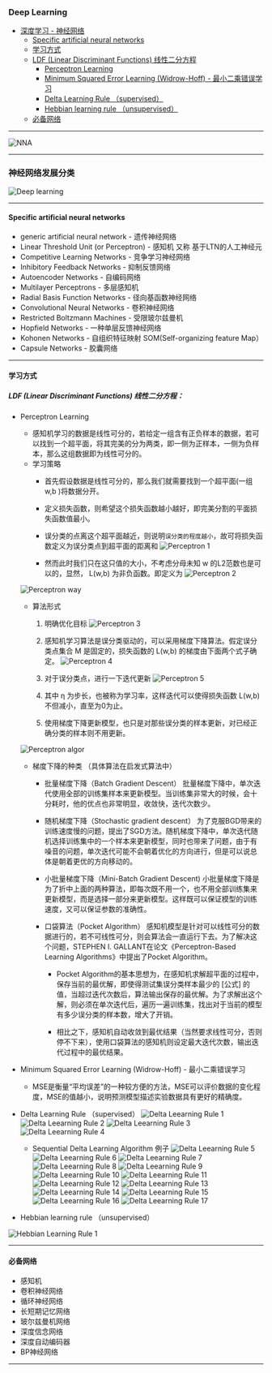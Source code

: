 ### Deep Learning
* [深度学习 - 神经网络](#)
    * [Specific artificial neural networks](#Specific%20artificial%20neural%20networks)
    * [学习方式](#学习方式)
    * [LDF (Linear Discriminant Functions) 线性二分方程](#)
        * [Perceptron Learning](#Perceptron%20Learning)
        * [Minimum Squared Error Learning (Widrow-Hoff) - 最小二乘错误学习](#)
        * [Delta Learning Rule （supervised）](#)
        * [Hebbian learning rule （unsupervised）](#)
    * [必备网络](#必备网络)
---

![NNA](img/NNA.png)

----

### 神经网络发展分类

![Deep learning](img/Deep_learning_1.png)

----
#### Specific artificial neural networks

* generic artificial neural network    -   遗传神经网络
* Linear Threshold Unit (or Perceptron)   - 感知机 又称 基于LTN的人工神经元
* Competitive Learning Networks -   竞争学习神经网络
* Inhibitory Feedback Networks  -   抑制反馈网络
* Autoencoder Networks  -   自编码网络
* Multilayer Perceptrons    -   多层感知机
* Radial Basis Function Networks    -   径向基函数神经网络
* Convolutional Neural Networks -   卷积神经网络
* Restricted Boltzmann Machines -   受限玻尔兹曼机
* Hopfield Networks -   一种单层反馈神经网络
* Kohonen Networks  -  自组织特征映射 SOM(Self-organizing feature Map）
* Capsule Networks  -   胶囊网络

-----


#### 学习方式

##### LDF (Linear Discriminant Functions) 线性二分方程：

* Perceptron Learning
    * 感知机学习的数据是线性可分的，若给定一组含有正负样本的数据，若可以找到一个超平面，将其完美的分为两类，即一侧为正样本，一侧为负样本，那么这组数据即为线性可分的。
    * 学习策略
        * 首先假设数据是线性可分的，那么我们就需要找到一个超平面(一组 w,b )将数据分开。

        * 定义损失函数，则希望这个损失函数越小越好，即完美分割的平面损失函数值最小。

        * 误分类的点离这个超平面越近，则说明`误分类的程度越小`，故可将损失函数定义为误分类点到超平面的距离和
            ![Perceptron 1](img/Perceptron_1.png)

        * 然而此时我们只在这只值的大小，不考虑分母未知 w 的L2范数也是可以的，显然， L(w,b) 为非负函数。即定义为
            ![Perceptron 2](img/Perceptron_2.png)

    ![Perceptron way](img/Perceptron_way.png)

    * 算法形式 
        1. 明确优化目标
            ![Perceptron 3](img/Perceptron_3.png)
            
        2. 感知机学习算法是误分类驱动的，可以采用梯度下降算法。假定误分类点集合 M 是固定的，损失函数的 L(w,b) 的梯度由下面两个式子确定。
            ![Perceptron 4](img/Perceptron_4.png)
            
        3. 对于误分类点，进行一下迭代更新
            ![Perceptron 5](img/Perceptron_5.png)
            
        4. 其中 η 为步长，也被称为学习率，这样迭代可以使得损失函数 L(w,b) 不但减小，直至为0为止。
        
        5. 使用梯度下降更新模型，也只是对那些误分类的样本更新，对已经正确分类的样本则不用更新。
    
    ![Perceptron algor](img/Perceptron_algor.png)

    * 梯度下降的种类 （具体算法在启发式算法中）
        * 批量梯度下降（Batch Gradient Descent）
            批量梯度下降中，单次迭代使用全部的训练集样本来更新模型。当训练集非常大的时候，会十分耗时，他的优点也非常明显，收敛快，迭代次数少。
            
        * 随机梯度下降（Stochastic gradient descent）
            为了克服BGD带来的训练速度慢的问题，提出了SGD方法。随机梯度下降中，单次迭代随机选择训练集中的一个样本来更新模型，同时也带来了问题，由于有噪音的问题，单次迭代可能不会朝着优化的方向进行，但是可以说总体是朝着更优的方向移动的。
            
        * 小批量梯度下降（Mini-Batch Gradient Descent)
            小批量梯度下降是为了折中上面的两种算法，即每次既不用一个，也不用全部训练集来更新模型，而是选择一部分来更新模型。这样既可以保证模型的训练速度，又可以保证参数的准确性。
        
        * 口袋算法（Pocket Algorithm）
            感知机模型是针对可以线性可分的数据进行的，若不可线性可分，则会算法会一直运行下去。为了解决这个问题，STEPHEN I. GALLANT在论文《Perceptron-Based Learning Algorithms》中提出了Pocket Algorithm。
            
            * Pocket Algorithm的基本思想为，在感知机求解超平面的过程中，保存当前的最优解，即使得测试集误分类样本最少的 [公式] 的值，当超过迭代次数后，算法输出保存的最优解。为了求解出这个解，则必须在单次迭代后，遍历一遍训练集，找出对于当前的模型有多少误分类的样本数，增大了开销。
            
            * 相比之下，感知机自动收敛到最优结果（当然要求线性可分，否则停不下来），使用口袋算法的感知机则设定最大迭代次数，输出迭代过程中的最优结果。


* Minimum Squared Error Learning (Widrow-Hoff) - 最小二乘错误学习
    * MSE是衡量“平均误差”的一种较方便的方法，MSE可以评价数据的变化程度，MSE的值越小，说明预测模型描述实验数据具有更好的精确度。
    


* Delta Learning Rule （supervised）
![Delta Leearning Rule 1](img/Delta_learning_1.png)
![Delta Leearning Rule 2](img/Delta_learning_2.png)
![Delta Leearning Rule 3](img/Delta_learning_3.png)
![Delta Leearning Rule 4](img/Delta_learning_4.png)
    * Sequential Delta Learning Algorithm 例子
![Delta Leearning Rule 5](img/Delta_learning_5.png)
![Delta Leearning Rule 6](img/Delta_learning_6.png)
![Delta Leearning Rule 7](img/Delta_learning_7.png)
![Delta Leearning Rule 8](img/Delta_learning_8.png)
![Delta Leearning Rule 9](img/Delta_learning_9.png)
![Delta Leearning Rule 10](img/Delta_learning_10.png)
![Delta Leearning Rule 11](img/Delta_learning_11.png)
![Delta Leearning Rule 12](img/Delta_learning_12.png)
![Delta Leearning Rule 13](img/Delta_learning_13.png)
![Delta Leearning Rule 14](img/Delta_learning_14.png)
![Delta Leearning Rule 15](img/Delta_learning_15.png)
![Delta Leearning Rule 16](img/Delta_learning_16.png)
![Delta Leearning Rule 17](img/Delta_learning_17.png)

* Hebbian learning rule （unsupervised）

![Hebbian Learning Rule 1](img/Hebbian_Learning_Rule_1.png)

----

#### 必备网络

* 感知机
* 卷积神经网络
* 循环神经网络
* 长短期记忆网络
* 玻尔兹曼机网络
* 深度信念网络
* 深度自动编码器
* BP神经网络

-----






